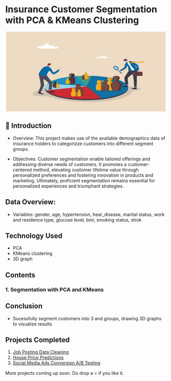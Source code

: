 # Insurance Customer Segmentation with PCA & KMeans Clustering

<p align="center"><img src="img/segmentation.jpeg" height="250" width="500"></p>

## 📌 Introduction
- Overview: This project makes use of the available demographics data of insurance holders to categorizze customers into different segment groups.

- Objectives: Customer segmentation enable tailored offerings and addressing diverse needs of customers. It promotes a customer-centered method, elevating customer lifetime value through personalized preferences and fostering innovation in products and marketing. Ultimately, proficient segmentation remains essential for personalized experiences and triumphant strategies.

## Data Overview:
- Variables: gender, age, hypertension, hear_disease, marital status, work and residence type, glucose level, bmi, smoking status, strok   

## Technology Used

<ul>
  <li>PCA</li>
  <li>KMeans clustering</li>
  <li>3D graph</li>
</ul>

## Contents

<h3>1. Segmentation with PCA and KMeans</h3>

## Conclusion

- Sucessfully segment customers into 3 and groups, drawing 3D graphs to visualize results

## Projects Completed

1. <a href="https://github.com/lyphuong601/job-postings-data-cleaning">Job Posting Data Cleaning</a>
2. <a href="https://github.com/lyphuong601/data-science/tree/main/linear-regression-BGD-deployment">House Price Predictions</a>
3. <a href="https://github.com/lyphuong601/ab-testing/tree/main/social-media-ads-conversion-ab-testing"> Social Media Ads Conversion A/B Testing</a>

More projects coming up soon. Do drop a ⭐ if you like it.
